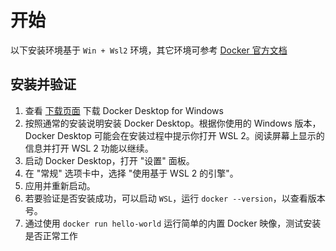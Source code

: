 # 开始

以下安装环境基于 `Win + Wsl2` 环境，其它环境可参考 [Docker 官方文档](https://docs.docker.com/)

## 安装并验证

1. 查看 [下载页面](https://docs.docker.com/desktop/install/windows-install/) 下载 Docker Desktop for Windows
2. 按照通常的安装说明安装 Docker Desktop。根据你使用的 Windows 版本，Docker Desktop 可能会在安装过程中提示你打开 WSL 2。阅读屏幕上显示的信息并打开 WSL 2 功能以继续。
3. 启动 Docker Desktop，打开 "设置" 面板。
4. 在 "常规" 选项卡中，选择 "使用基于 WSL 2 的引擎"。
5. 应用并重新启动。
6. 若要验证是否安装成功，可以启动 `WSL`，运行 `docker --version`，以查看版本号。
7. 通过使用 `docker run hello-world` 运行简单的内置 Docker 映像，测试安装是否正常工作
